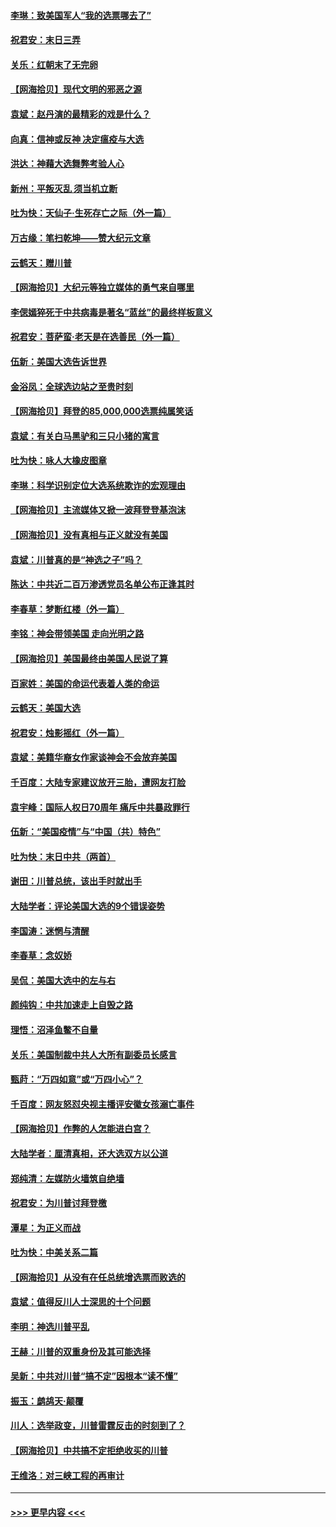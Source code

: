 #### [李琳：致美国军人“我的选票哪去了”](../pages/nsc993/n12635351.md?t=12212002) 
#### [祝君安：末日三弄](../pages/nsc993/n12635324.md?t=12212002) 
#### [关乐：红朝末了无完卵](../pages/nsc993/n12635315.md?t=12212002) 
#### [【网海拾贝】现代文明的邪恶之源](../pages/nsc993/n12634425.md?t=12212002) 
#### [袁斌：赵丹演的最精彩的戏是什么？](../pages/nsc993/n12633316.md?t=12212002) 
#### [向真：信神或反神 决定瘟疫与大选](../pages/nsc993/n12632710.md?t=12212002) 
#### [洪达：神藉大选舞弊考验人心](../pages/nsc993/n12631962.md?t=12212002) 
#### [新州：平叛灭乱  须当机立断](../pages/nsc993/n12631946.md?t=12212002) 
#### [吐为快：天仙子‧生死存亡之际（外一篇）](../pages/nsc993/n12631927.md?t=12212002) 
#### [万古缘：笔扫乾坤——赞大纪元文章](../pages/nsc993/n12631922.md?t=12212002) 
#### [云鹤天：赠川普](../pages/nsc993/n12631823.md?t=12212002) 
#### [【网海拾贝】大纪元等独立媒体的勇气来自哪里](../pages/nsc993/n12629961.md?t=12212002) 
#### [李偲嫣猝死于中共病毒是著名“蓝丝”的最终样板意义](../pages/nsc993/n12628812.md?t=12212002) 
#### [祝君安：菩萨蛮·老天是在选善民（外一篇）](../pages/nsc993/n12628793.md?t=12212002) 
#### [伍新：美国大选告诉世界](../pages/nsc993/n12628768.md?t=12212002) 
#### [金浴凤：全球选边站之至贵时刻](../pages/nsc993/n12627318.md?t=12212002) 
#### [【网海拾贝】拜登的85,000,000选票纯属笑话](../pages/nsc993/n12626569.md?t=12212002) 
#### [袁斌：有关白马黑驴和三只小猪的寓言](../pages/nsc993/n12626198.md?t=12212002) 
#### [吐为快：咏人大橡皮图章](../pages/nsc993/n12624470.md?t=12212002) 
#### [李琳：科学识别定位大选系统欺诈的宏观理由](../pages/nsc993/n12624340.md?t=12212002) 
#### [【网海拾贝】主流媒体又掀一波拜登登基泡沫](../pages/nsc993/n12624000.md?t=12212002) 
#### [【网海拾贝】没有真相与正义就没有美国](../pages/nsc993/n12621885.md?t=12212002) 
#### [袁斌：川普真的是“神选之子”吗？](../pages/nsc993/n12621749.md?t=12212002) 
#### [陈达：中共近二百万渗透党员名单公布正逢其时](../pages/nsc993/n12620870.md?t=12212002) 
#### [李春草：梦断红楼（外一篇）](../pages/nsc993/n12619122.md?t=12212002) 
#### [李铭：神会带领美国 走向光明之路](../pages/nsc993/n12618584.md?t=12212002) 
#### [【网海拾贝】美国最终由美国人民说了算](../pages/nsc993/n12617255.md?t=12212002) 
#### [百家姓：美国的命运代表着人类的命运](../pages/nsc993/n12615838.md?t=12212002) 
#### [云鹤天：美国大选](../pages/nsc993/n12615994.md?t=12212002) 
#### [祝君安：烛影摇红（外一篇）](../pages/nsc993/n12615975.md?t=12212002) 
#### [袁斌：美籍华裔女作家谈神会不会放弃美国](../pages/nsc993/n12615263.md?t=12212002) 
#### [千百度：大陆专家建议放开三胎，遭网友打脸](../pages/nsc993/n12614456.md?t=12212002) 
#### [袁宇峰：国际人权日70周年 痛斥中共暴政罪行](../pages/nsc993/n12611965.md?t=12212002) 
#### [伍新：“美国疫情”与“中国（共）特色”](../pages/nsc993/n12611463.md?t=12212002) 
#### [吐为快：末日中共（两首）](../pages/nsc993/n12611461.md?t=12212002) 
#### [谢田：川普总统，该出手时就出手](../pages/nsc993/n12610905.md?t=12212002) 
#### [大陆学者：评论美国大选的9个错误姿势](../pages/nsc993/n12609586.md?t=12212002) 
#### [李国涛：迷惘与清醒](../pages/nsc993/n12607532.md?t=12212002) 
#### [李春草：念奴娇](../pages/nsc993/n12607083.md?t=12212002) 
#### [吴侃：美国大选中的左与右](../pages/nsc993/n12607054.md?t=12212002) 
#### [颜纯钩：中共加速走上自毁之路](../pages/nsc993/n12606473.md?t=12212002) 
#### [理悟：沼泽鱼鳖不自量](../pages/nsc993/n12606454.md?t=12212002) 
#### [关乐：美国制裁中共人大所有副委员长感言](../pages/nsc993/n12606442.md?t=12212002) 
#### [甄莳：“万四如意”或“万四小心”？](../pages/nsc993/n12606091.md?t=12212002) 
#### [千百度：网友怒怼央视主播评安徽女孩溺亡事件](../pages/nsc993/n12605370.md?t=12212002) 
#### [【网海拾贝】作弊的人怎能进白宫？](../pages/nsc993/n12603546.md?t=12212002) 
#### [大陆学者：厘清真相，还大选双方以公道](../pages/nsc993/n12603475.md?t=12212002) 
#### [郑纯清：左媒防火墙筑自绝墙](../pages/nsc993/n12602226.md?t=12212002) 
#### [祝君安：为川普讨拜登檄](../pages/nsc993/n12602199.md?t=12212002) 
#### [潭星：为正义而战](../pages/nsc993/n12600926.md?t=12212002) 
#### [吐为快：中美关系二篇](../pages/nsc993/n12600908.md?t=12212002) 
#### [【网海拾贝】从没有在任总统增选票而败选的](../pages/nsc993/n12600435.md?t=12212002) 
#### [袁斌：值得反川人士深思的十个问题](../pages/nsc993/n12600332.md?t=12212002) 
#### [李明：神选川普平乱](../pages/nsc993/n12599751.md?t=12212002) 
#### [王赫：川普的双重身份及其可能选择](../pages/nsc993/n12599723.md?t=12212002) 
#### [吴新：中共对川普“搞不定”因根本“读不懂”](../pages/nsc993/n12599502.md?t=12212002) 
#### [振玉：鹧鸪天‧颠覆](../pages/nsc993/n12599494.md?t=12212002) 
#### [川人：选举政变，川普雷霆反击的时刻到了？](../pages/nsc993/n12599291.md?t=12212002) 
#### [【网海拾贝】中共搞不定拒绝收买的川普](../pages/nsc993/n12598955.md?t=12212002) 
#### [王维洛：对三峡工程的再审计](../pages/nsc993/n12598436.md?t=12212002) 

----
#### [ >>> 更早内容 <<< ](../indexes/nsc993-earlier.md)
